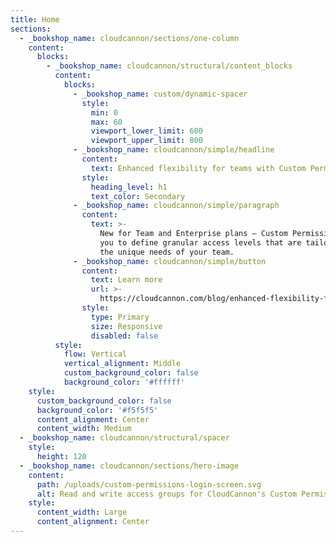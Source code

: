 ```yaml
---
title: Home
sections:
  - _bookshop_name: cloudcannon/sections/one-column
    content:
      blocks:
        - _bookshop_name: cloudcannon/structural/content_blocks
          content:
            blocks:
              - _bookshop_name: custom/dynamic-spacer
                style:
                  min: 0
                  max: 60
                  viewport_lower_limit: 600
                  viewport_upper_limit: 800
              - _bookshop_name: cloudcannon/simple/headline
                content:
                  text: Enhanced flexibility for teams with Custom Permissions
                style:
                  heading_level: h1
                  text_color: Secondary
              - _bookshop_name: cloudcannon/simple/paragraph
                content:
                  text: >-
                    New for Team and Enterprise plans — Custom Permissions allow
                    you to define granular access levels that are tailored to
                    the unique needs of your team.
              - _bookshop_name: cloudcannon/simple/button
                content:
                  text: Learn more
                  url: >-
                    https://cloudcannon.com/blog/enhanced-flexibility-for-teams-with-custom-permissions/?utm_campaign=Custom%20Permissions&utm_source=auth-screen
                style:
                  type: Primary
                  size: Responsive
                  disabled: false
          style:
            flow: Vertical
            vertical_alignment: Middle
            custom_background_color: false
            background_color: '#ffffff'
    style:
      custom_background_color: false
      background_color: '#f5f5f5'
      content_alignment: Center
      content_width: Medium
  - _bookshop_name: cloudcannon/structural/spacer
    style:
      height: 120
  - _bookshop_name: cloudcannon/sections/hero-image
    content:
      path: /uploads/custom-permissions-login-screen.svg
      alt: Read and write access groups for CloudCannon's Custom Permissions
    style:
      content_width: Large
      content_alignment: Center
---
```

